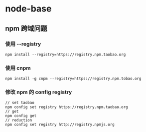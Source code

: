 # node-base

## npm 跨域问题

### 使用 --registry

~~~
npm install --registry=https://registry.npm.taobao.org
~~~

### 使用 cnpm

~~~
npm install -g cnpm --registry=https://registry.npm.tobao.org
~~~

### 修改 npm 的 config registry

~~~
// set taobao
npm config set registry https://registry.npm.taobao.org
// get
npm config get
// reduction
npm config set registry http://registry.npmjs.org
~~~
